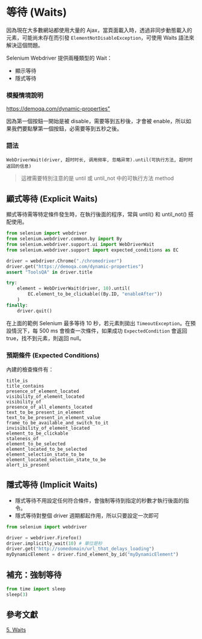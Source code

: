 # 等待 (Waits)

因為現在大多數網站都使用大量的 Ajax，當頁面載入時，透過非同步動態載入的元素，可能尚未存在而引發 `ElementNotDisableException`，可使用 Waits 語法來解決這個問題。

Selenium Webdriver 提供兩種類型的 Wait：

- 顯示等待
- 隱式等待

### 模擬情境說明

<https://demoqa.com/dynamic-properties">

因為第一個按鈕一開始是被 disable，需要等到五秒後，才會被 enable，所以如果我們要點擊第一個按鈕，必需要等到五秒之後。

### 語法

```
WebDriverWait(driver, 超时时长, 调用频率, 忽略异常).until(可执行方法, 超时时返回的信息)
```

> 這裡需要特別注意的是 until 或 until_not 中的可執行方法 method

## 顯式等待 (Explicit Waits)

顯式等待需等特定條件發生時，在執行後面的程序，常與 until() 和 until_not() 搭配使用。

```python
from selenium import webdriver
from selenium.webdriver.common.by import By
from selenium.webdriver.support.ui import WebDriverWait
from selenium.webdriver.support import expected_conditions as EC

driver = webdriver.Chrome("./chromedriver")
driver.get("https://demoqa.com/dynamic-properties")
assert "ToolsQA" in driver.title

try:
    element = WebDriverWait(driver, 10).until(
        EC.element_to_be_clickable((By.ID, "enableAfter"))
    )
finally:
    driver.quit()
```

在上面的範例 Selenium 最多等待 10 秒，若元素則拋出 `TimeoutException`。在預設情況下，每 500 ms 會檢查一次條件，如果成功 `ExpectedCondition` 會返回 true，找不到元素，則返回 null。

### 預期條件 (Expected Conditions)

內建的檢查條件有：

```
title_is
title_contains
presence_of_element_located
visibility_of_element_located
visibility_of
presence_of_all_elements_located
text_to_be_present_in_element
text_to_be_present_in_element_value
frame_to_be_available_and_switch_to_it
invisibility_of_element_located
element_to_be_clickable
staleness_of
element_to_be_selected
element_located_to_be_selected
element_selection_state_to_be
element_located_selection_state_to_be
alert_is_present
```

## 隱式等待 (Implicit Waits)

- 隱式等待不用設定任何符合條件，會強制等待到指定的秒數才執行後面的指令。
- 隱式等待對整個 driver 週期都起作用，所以只要設定一次即可

```python
from selenium import webdriver

driver = webdriver.Firefox()
driver.implicitly_wait(10) # 單位是秒
driver.get("http://somedomain/url_that_delays_loading")
myDynamicElement = driver.find_element_by_id("myDynamicElement")
```

## 補充：強制等待

```python
from time import sleep
sleep(3)
```

## 參考文獻

[5. Waits](https://selenium-python.readthedocs.io/waits.html)
